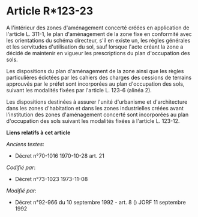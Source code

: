 # Article R*123-23

A l'intérieur des zones d'aménagement concerté créées en application de l'article L. 311-1, le plan d'aménagement de la zone
fixe en conformité avec les orientations du schéma directeur, s'il en existe un, les règles générales et les servitudes
d'utilisation du sol, sauf lorsque l'acte créant la zone a décidé de maintenir en vigueur les prescriptions du plan
d'occupation des sols.

Les dispositions du plan d'aménagement de la zone ainsi que les règles particulières édictées par les cahiers des charges des
cessions de terrains approuvés par le préfet sont incorporées au plan d'occupation des sols, suivant les modalités fixées par
l'article L. 123-6 (alinéa 2).

Les dispositions destinées à assurer l'unité d'urbanisme et d'architecture dans les zones d'habitation et dans les zones
industrielles créées avant l'institution des zones d'aménagement concerté sont incorporées au plan d'occupation des sols
suivant les modalités fixées à l'article L. 123-12.

**Liens relatifs à cet article**

_Anciens textes_:

  - Décret n°70-1016 1970-10-28 art. 21

_Codifié par_:

  - Décret n°73-1023 1973-11-08

_Modifié par_:

  - Décret n°92-966 du 10 septembre 1992 - art. 8 () JORF 11 septembre 1992
